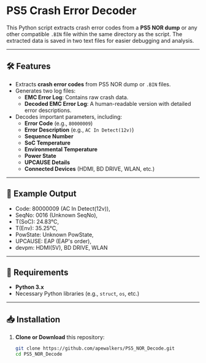 # PS5 Crash Error Decoder

This Python script extracts crash error codes from a **PS5 NOR dump** or any other compatible `.BIN` file within the same directory as the script. The extracted data is saved in two text files for easier debugging and analysis.

---

## 🛠 Features

- Extracts **crash error codes** from PS5 NOR dump or `.BIN` files.
- Generates two log files:
  - **EMC Error Log**: Contains raw crash data.
  - **Decoded EMC Error Log**: A human-readable version with detailed error descriptions.
- Decodes important parameters, including:
  - **Error Code** (e.g., `80000009`)
  - **Error Description** (e.g., `AC In Detect(12v)`)
  - **Sequence Number**
  - **SoC Temperature**
  - **Environmental Temperature**
  - **Power State**
  - **UPCAUSE Details**
  - **Connected Devices** (HDMI, BD DRIVE, WLAN, etc.)

---

## :open_file_folder: Example Output

- Code: 80000009 (AC In Detect(12v)),
- SeqNo: 0016 (Unknown SeqNo),
- T(SoC): 24.83°C,
- T(Env): 35.25°C,
- PowState: Unknown PowState,
- UPCAUSE: EAP (EAP's order),
- devpm: HDMI(5V), BD DRIVE, WLAN

---

## :pushpin: Requirements

- **Python 3.x**
- Necessary Python libraries (e.g., `struct`, `os`, etc.)

---

## :inbox_tray: Installation

1. **Clone or Download** this repository:
   ```sh
   git clone https://github.com/apewalkers/PS5_NOR_Decode.git
   cd PS5_NOR_Decode

